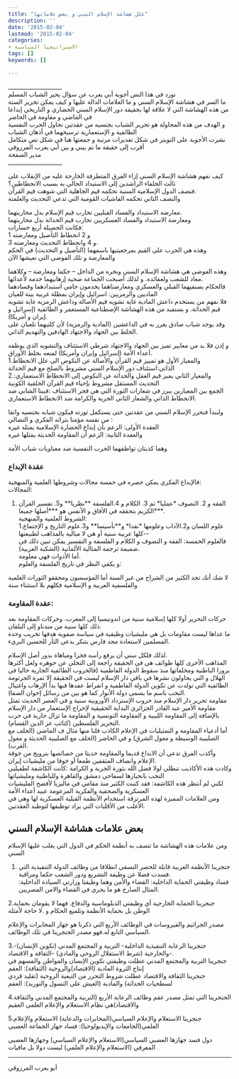 ```yaml
---
title: "علل هشاشة الإسلام السني و بعض علاماتها"
description: ''
date: '2015-02-04'
lastmod: '2015-02-04'
categories:
- الاستراتيجيا السياسية
tags: []
keywords: []

---
```

\_\_\_\_\_\_\_\_\_\_\_\_\_\_\_\_\_\_\_  
نورد في هذا النص أجوبة أبي يعرب عن سؤال يحير الشباب المسلم  
ما السر في هشاشة الإسلام السني و ما العلامات الدالة عليها و كيف يمكن تحرير السنة من هذه الهشاشة التي لا علاقة لها بحقيقة دور الإسلام السني الحضاري و التاريخي إبداعا في الماضي و مقاومة في الحاضر  
و الهدف من هذه المحاولة هو تحرير الشباب بجنسيه من عقدتين تحاول الحرب النفسية الطائفية و الإستعمارية ترسيخهما في أذهان الشباب  
نشرت الأجوبة على التويتر في شكل تغديرات مرتبة و جمعتها هنا في شكل نص متكامل أقرب إلى حقيقة ما تم بيني و بين أبي يعرب المرزوقي  
مدير الصفحة  
\_\_\_\_\_\_\_\_\_\_\_\_\_\_\_\_\_\_\_

كيف نفهم هشاشة الإسلام السني إزاء الفرق المتطرفة الخارجة عليه من الإنقلاب على ثالث الخلفاء الراشدين إلى الاستبداد الحالي به بسبب الانحطاطين؟  
فنصف الدول الإسلامية السنية تحكمه قيم الجاهلية التي شوهت قيم القرآن.  
والنصف الثاني تحكمه الفاشيات القومية التي تدعي التحديث والعلمنة

معارضة الاستبداد والفساد القبليين تحارب قيم الإسلام بدل محاربتهما.  
ومعارضة الاستبداد والفساد العسكريين تحارب قيم الحداثة بدل محاربتهما  
فكانت الحصيلة أربع خسارات:  
1 و 2 انحطاط التأصيل ومعارضته  
3 و 4 وانحطاط التحديث ومعارضته.  
وهذه هي الحرب على القيم بمرجعيتيها باسمهما (التأصيل و التحديث) في الحكم والمعارضة و تلك الفوضى التي نعيشها الآن

وهذه الفوضى هي هشاشة الإسلام السني ونخره من الداخل – حكما ومعارضة – وكلاهما معاد للشعب ولعقائده. و لذلك أصبحت الجماعة ضحية إرهابيهما خدمة لأعدائها.  
فالحكام بصنفيهما القبلي والعسكري ومعارضتاهما يخدمون حامي استبدادهما وفسادهما الماديين والرمزيين: اسرائيل وإيران بمظلة غربية بينة للعيان  
فلا نفهم من يستخدم داعش المادية غاية تشويه قيم الأصالة وداعش الرمزية غاية تشويه قيم الحداثة. و يستفيد من هذه الهشاشة الإصطناعية المستعمر و الطائفية (إسرائيل و إيران و أمريكا).  
وقد يوجد شباب صادق يغرر به في الداعشين (المادية والرمزية) لأن كلتيهما تلعبان على الخلط بين الجهاد والاجتهاد الهادفين والتهديم الذاتي.

و إذن فلا بد من معايير تميز بين الجهاد والاجتهاد شرطي الاستئناف والتشويه الذي يوظفه أعداء الأمة (إسرائيل وإيران وأمريكا) لمنعه بخلط الأوراق.  
1.والمعيار الأول هو تمييز قيم القرآن والأصالة عن النكوص الى علل الانحطاط الذاتي:استئناف دور الإسلام السني مشروط بالصلح مع قيم الحداثة  
2.والمعيار الثاني يميز قيم العقل والحداثة عن النكوص إلى الانحطاط الاستعماري: التحديث المستقل مشروط بإحياء قيم القرآن الخلقية الكونية  
الجمع بين المعيارين يبرز في شعارات الثورة التي هي فجر الاستئناف :فبيتا الشابي ضد الانحطاط الذاتي والشعار الثاني الحرية والكرامة ضد الانحطاط الاستعماري.

ولنبدأ فنحرر الإسلام السني من عقدتين حتى يستكمل ثورته فيكون شبابه بجنسيه واثقا من نفسه مؤمنا بتراثه الفكري و النضالي :  
العقدة الأولى: الزعم بأن إبداع الحضارة الإسلامية يمثله غيره  
والعقدة الثانية: الزعم أن المقاومة الحديثة يمثلها غيره

وهما كذبتان تواظفهما الحرب النفسية ضد معناويات شباب الأمة

### عقدة الإبداع

فالإبداع الفكري يمكن حصره في خمسة مجالات وشروطها العلمية والمنهجية:  
المجالات:  
1. الفقه و 2. التصوف \*عمليا\* ثم 3. الكلام و 4.الفلسفة \*\*نظريا\*\* و5. تفسير القرآن الكريم بتحققه في الأفاق و الأنفس هو \*\*\*أصلها جميعا\*\*\*.  
الشروط العلمية والمنهجية:  
1.علوم اللسان و2.الآداب وعلومها \*نقدا\* و\*\*تأسيسا\*\* و3.علوم التاريخ و الإجتماع -كلها عربية سنية أو هي لا مبالية بالمذاهب لطبيعتها-  
فالعلوم الخمسة: الفقة و التصوف و الكلام و الفلسفة و التفسير يمكن تبين ذلك في ضميمة ترجمة المثالية الألمانية (الشكبة العربية).  
أما الأدوات فهي معلومة.  
و يكفي النظر في تاريخ الفلسفة والعلوم:

لا شك أنك تجد الكثير من الشراح من غير السنة أما المؤسسون ومحققو الثورات العلمية والفلسفية العربية و الإسلامية فكلهم بلا استثناء سنة

### عقدة المقاومة:

حركات التحرير أولا كلها إسلامية سنية من اندونيسيا إلى المغرب. وحركات المقاومة بعد ذلك كلها سنية من مندناو إلى البلقان.  
ما عداها ليست مقاومات بل هي مليشيات وظيفية في سياسة صفوية هدفها تخريب وحدة المسلمين لاستعادة مجد فارس بتنكر يدعي الثأر للحسين البريء.

لذلك فلكل سني أن يرفع رأسه فخرا ومباهاة بدور أصل الإسلام.  
المذاهب الأخرى كلها طوائف هي في الحقيقة راجعة إلى التخلي عن جوهره ولعل أكثرها بروزا الباطنية ومخلفاتها منذ سقوط الدولة الفاطمية (فالحروب الطائفية الجارية حاليا في الهلال و التي يحاولون نشرها في باقي دار الإسلام ليست في الحقيقة إلا ثمرة الجرثومة الطائفية التي تولدت عن تكوين الدولة الفاطمية و انفراط عقدها فبها بدأ الإرهاب واغتيال النخب باسم ما يسمى دولة الأنوار كما هو بين من رسائل إخوان الصفا).  
مقاومة تحرير دار الإسلام منذ حروب الإسترداد الأوروبية سنية و في العصر الحديث تمثل مقاومة الأمير عبد القادر الجزائري البداية الحقيقية لإخراج الإستعمار من دار الإسلام بالإضافة إلى المقاومة الليبية و المقاومة التونسية و المقاومة ما تزال جارية في حرب التحرير الفلسطين (كتائب عز الدين القسام).  
أما أدعياء المقاومة و التمثيليات في الإعلام الكاذب فلنا منها مثال ف الماضي (الحلف مع الصليبية الوسيطة و مغول الشرق) و في الحاضر (الحلف مع الصليبية الحديثة و مغول الغرب).  
وأكذب الفرق تدعي أن الابداع قديما والمقاومة حديثا من خصائصها بترويج من جوقة الإعلام وانصاف المثقفين طمعا أو خوفا من مليشيات إيران.  
وكادت هذه الأكاذيب تنطلي لولا فضل الله بثورة الحرية و الكرامة :كانت الكاشفة لطفيليي النخب بانحيازها لسفاحي دمشق والقاهرة وللباطنية ومليشياتها  
لكني لم أنتظر هذه الكاشفة: فقد كتبت الكثير منذ مقامي في ماليزيا لأفضح المليشيات العسكرية والصحفية والفكرية المزعومة عبيد أعداء الأمة  
ومن العلامات المميزة لهذه المرتزقة استخدام الأنظمة القبلية العسكرية لها وهي في الأغلب من الأقليات التي يراد توظيفها لتوطيد العقدتين.

## بعض علامات هشاشة الإسلام السني

ومن علامات هذه الهشاشة ما تتصف به أنظمة الحكم في الدول التي يغلب عليها الإسلام السني  
1. جنجرينا الأنظمة العربية قابلة للحصر النسقي انطلاقا من وظائف الدولة التنفيذية التي فسدت فضلا عن وظيفة التشريع ودور الشعب حكما ومراقبة.  
فساد وظيفتي الحماية الداخلية: القضاء والأمن وهما وظيفتا وزارتي السيادة الداخلية: المثال الصارخ هو ما يجري في القضاء والامن المصريين.

2.جنجرينا الحماية الخارجية أي وظيفتي الدبلوماسية والدفاع. فهما لا يقومان بحماية الوطن بل بحماية الأنظمة وتلميع الحكام و .لا حاجة لأمثلة

مصدر الجراثيم والفيروسات في الوظائف الأربع التي ذكرنا هو جهاز المخابرات والإعلام السياسي التابع له.فهو مصدر الجنجرينا في تلك الوظائف.

3.جنجرينا الرعاية التنفيذية الداخلية- التربية و المجتمع المدني (تكوين الإنسان)- والخارجية (شرط الاستقلال الروحي والمادي) -الثقافة و الاقتصاد-.  
جنجرينا التربية والمجتمع المدني عطلت وظيفتي تكوين الإنسان والمواطن والمسهم في إنتاج الثروة المادية (الاقتصاد)والروحية (الثقافة): العقم  
جنجرينا الثقافة والاقتصاد عطلت شروط التحرر من التبعية الروحية (تقليد قردي لسطحيات الحداثة) والمادية (العيش على التسول والتوريد): العقم

4.الجنجرينا التي تمثل مصدر عقم وظائف الرعاية الأربع (التربية والمجتمع المدني والثقافة والاقتصاد)هي نظام الاستعلام والإعلام العلمي العقيم

5.جنجرينا الاستعلام والإعلام السياسي(المخابرات والدعاية) الاستعلام والإعلام العلمي(الجامعات والإيديولوجيا): فساد جهاز الجماعة العصبي

دول فسد جهازها العصبي السياسي(الاستعلام والإعلام السياسي) وجهازها العصبي المعرفي (الاستعلام والإعلام العلمي) ليست دولا بل مافيات

---

أبو يعرب المرزوقي

###